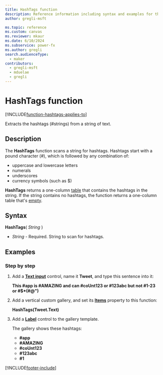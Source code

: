 ```yaml
---
title: HashTags function
description: Reference information including syntax and examples for the HashTags function.
author: gregli-msft

ms.topic: reference
ms.custom: canvas
ms.reviewer: mkaur
ms.date: 6/10/2024
ms.subservice: power-fx
ms.author: gregli
search.audienceType:
  - maker
contributors:
  - gregli-msft
  - mduelae
  - gregli
---
```


# HashTags function
[!INCLUDE[function-hashtags-applies-to](includes/function-hashtags-applies-to.md)]



Extracts the hashtags (#strings) from a string of text.

## Description

The **HashTags** function scans a string for hashtags. Hashtags start with a pound character (#), which is followed by any combination of:

- uppercase and lowercase letters
- numerals
- underscores
- currency symbols (such as $)

**HashTags** returns a one-column [table](/power-apps/maker/canvas-apps/working-with-tables) that contains the hashtags in the string. If the string contains no hashtags, the function returns a one-column table that's [empty](function-isblank-isempty.md).

## Syntax

**HashTags**( _String_ )

- _String_ - Required. String to scan for hashtags.

## Examples

### Step by step

1. Add a **[Text input](/power-apps/maker/canvas-apps/controls/control-text-input)** control, name it **Tweet**, and type this sentence into it:

   **This #app is #AMAZING and can #coUnt123 or #123abc but not #1-23 or #$\*(#\@")**

2. Add a vertical custom gallery, and set its **[Items](/power-apps/maker/canvas-apps/controls/properties-core)** property to this function:

   **HashTags(Tweet.Text)**

3. Add a **[Label](/power-apps/maker/canvas-apps/controls/control-text-box)** control to the gallery template.

   The gallery shows these hashtags:

   - **\#app**
   - **\#AMAZING**
   - **\#coUnt123**
   - **\#123abc**
   - **\#1**

[!INCLUDE[footer-include](../../includes/footer-banner.md)]








































































































































